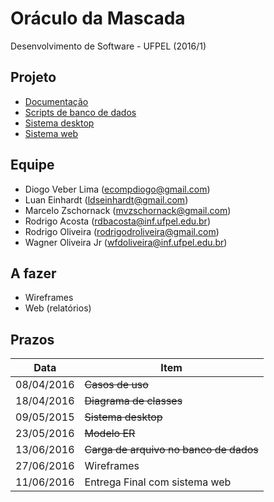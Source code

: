 # Oráculo da Mascada

Desenvolvimento de Software - UFPEL (2016/1)

## Projeto
* [Documentação](/docs)
* [Scripts de banco de dados](/database)
* [Sistema desktop](/desktop)
* [Sistema web](/web)

## Equipe

* Diogo Veber Lima (<ecompdiogo@gmail.com>)
* Luan Einhardt (<ldseinhardt@gmail.com>)
* Marcelo Zschornack (<mvzschornack@gmail.com>)
* Rodrigo Acosta (<rdbacosta@inf.ufpel.edu.br>)
* Rodrigo Oliveira (<rodrigodroliveira@gmail.com>)
* Wagner Oliveira Jr (<wfdoliveira@inf.ufpel.edu.br>)

## A fazer
  - Wireframes
  - Web (relatórios)

## Prazos

| Data       | Item                                   |
| -----------|----------------------------------------|
| 08/04/2016 | ~~Casos de uso~~                       |
| 18/04/2016 | ~~Diagrama de classes~~                |
| 09/05/2015 | ~~Sistema desktop~~                    |
| 23/05/2016 | ~~Modelo ER~~                          |
| 13/06/2016 | ~~Carga de arquivo no banco de dados~~ |
| 27/06/2016 | Wireframes                             |
| 11/06/2016 | Entrega Final com sistema web          |
